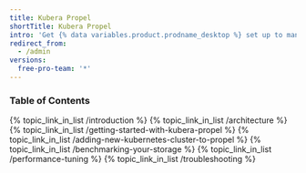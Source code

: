 ```yaml
---
title: Kubera Propel
shortTitle: Kubera Propel
intro: 'Get {% data variables.product.prodname_desktop %} set up to manage your project work. Authenticate to {% data variables.product.prodname_dotcom_the_website %} or {% data variables.product.prodname_enterprise %}, keep the app up-to-date, and review your preferred settings.'
redirect_from:
  - /admin
versions:
  free-pro-team: '*'
---
```



### Table of Contents

{% topic_link_in_list /introduction %}
{% topic_link_in_list /architecture %}
{% topic_link_in_list /getting-started-with-kubera-propel %}
{% topic_link_in_list /adding-new-kubernetes-cluster-to-propel %}
{% topic_link_in_list /benchmarking-your-storage %}
{% topic_link_in_list /performance-tuning %}
{% topic_link_in_list /troubleshooting %}
